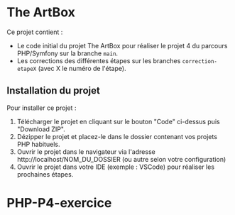 # The ArtBox

Ce projet contient : 
* Le code initial du projet The ArtBox pour réaliser le projet 4 du parcours PHP/Symfony sur la branche `main`.
* Les corrections des différentes étapes sur les branches `correction-etapeX` (avec X le numéro de l'étape).

## Installation du projet

Pour installer ce projet : 
1. Télécharger le projet en cliquant sur le bouton "Code" ci-dessus puis "Download ZIP".
2. Dézipper le projet et placez-le dans le dossier contenant vos projets PHP habituels.
3. Ouvrir le projet dans le navigateur via l'adresse http://localhost/NOM_DU_DOSSIER (ou autre selon votre configuration)
4. Ouvrir le projet dans votre IDE (exemple : VSCode) pour réaliser les prochaines étapes.
# PHP-P4-exercice
